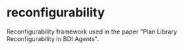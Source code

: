 # reconfigurability
Reconfigurability framework used in the paper "Plan Library Reconfigurability in BDI Agents".
